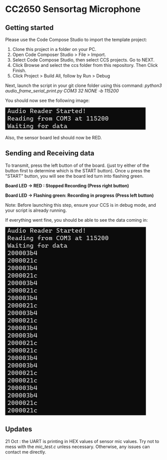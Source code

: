 # CC2650 Sensortag Microphone

## Getting started 
Please use the Code Compose Studio to import the template project:  
1. Clone this project in a folder on your PC. 
2. Open Code Composer Studio > File > Import.  
3. Select Code Compose Studio, then select CCS projects. Go to NEXT.  
4. Click Browse and select the ccs folder from this repository. Then Click Finish.  
5.  Click Project > Build All,  follow by Run > Debug 

Next, launch the script in your git clone folder using this command:
*python3 audio_frame_serial_print.py COM3 32 NONE -b 115200*

You should now see the following image:

![waiting_data](images/waiting_data.jpg)

Also, the sensor board led should now be RED. 
## Sending and Receiving data
To transmit, press the left button of of the board. (just try either of the button first to determine which is the START button). Once u press the "START" button, you will see the board led turn into flashing green.

**Board LED -> RED : Stopped Recording (Press right button)**

**Board LED -> Flashing green: Recording in progress (Press left button)** 

Note: Before launching this step, ensure your CCS is in debug mode, and your script is already running.

If everything went fine, you should be able to see the data coming in:

![transmiting](images/with_data.png)

## Updates 
21 Oct : the UART is printing in HEX values of sensor mic values. 
Try not to mess with the *mic_test.c* unless necessary. Otherwise, any issues can contact me directly. 
